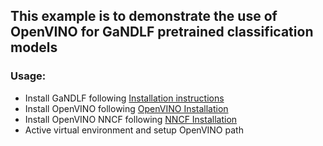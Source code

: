 ## This example is to demonstrate the use of OpenVINO for GaNDLF pretrained classification models

### Usage:
- Install GaNDLF following [Installation instructions](https://cbica.github.io/GaNDLF/setup)
- Install OpenVINO following [OpenVINO Installation](https://docs.openvino.ai/latest/openvino_docs_install_guides_installing_openvino_linux.html)
- Install OpenVINO NNCF following [NNCF Installation](https://github.com/openvinotoolkit/nncf#installation)
- Active virtual environment and setup OpenVINO path
